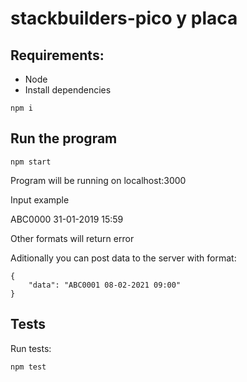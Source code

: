 # stackbuilders-pico y placa

## Requirements:

- Node
- Install dependencies

```
npm i
```

## Run the program

```
npm start
```

Program will be running on localhost:3000

Input example

ABC0000 31-01-2019 15:59

Other formats will return error

Aditionally you can post data to the server with format:

```
{
    "data": "ABC0001 08-02-2021 09:00"
}
```

## Tests

Run tests:

```
npm test
```
